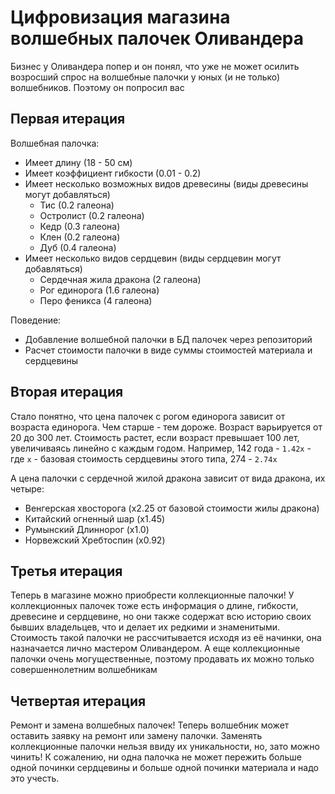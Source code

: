 # Цифровизация магазина волшебных палочек Оливандера

Бизнес у Оливандера попер и он понял, что уже не может осилить возросший спрос на волшебные палочки у юных (и не только) волшебников. Поэтому он попросил вас

## Первая итерация

Волшебная палочка:
- Имеет длину (18 - 50 см)
- Имеет коэффициент гибкости (0.01 - 0.2)
- Имеет несколько возможных видов древесины (виды древесины могут добавляться)
  - Тис (0.2 галеона)
  - Остролист (0.2 галеона)
  - Кедр (0.3 галеона)
  - Клен (0.2 галеона)
  - Дуб (0.4 галеона)
- Имеет несколько видов сердцевин (виды сердцевин могут добавляться)
  - Сердечная жила дракона (2 галеона)
  - Рог единорога (1.6 галеона)
  - Перо феникса (4 галеона)

Поведение:
- Добавление волшебной палочки в БД палочек через репозиторий
- Расчет стоимости палочки в виде суммы стоимостей материала и сердцевины


## Вторая итерация

Стало понятно, что цена палочек с рогом единорога зависит от возраста единорога. Чем старше - тем дороже. Возраст варьируется от 20 до 300 лет. Стоимость растет, если возраст превышает 100 лет, увеличиваясь линейно с каждым годом. Например, 142 года - `1.42х` - где `x` - базовая стоимость сердцевины этого типа, 274 - `2.74х`

А цена палочки с сердечной жилой дракона зависит от вида дракона, их четыре:
- Венгерская хвосторога (х2.25 от базовой стоимости жилы дракона)
- Китайский огненный шар (х1.45)
- Румынский Длиннорог (х1.0)
- Норвежский Хребтоспин (х0.92)

## Третья итерация

Теперь в магазине можно приобрести коллекционные палочки! У коллекционных палочек тоже есть информация о длине, гибкости, древесине и сердцевине, но они также содержат всю историю своих бывших владельцев, что и делает их редкими и знаменитыми. Стоимость такой палочки не рассчитывается исходя из её начинки, она назначается лично мастером Оливандером. А еще коллекционные палочки очень могущественные, поэтому продавать их можно только совершеннолетним волшебникам

## Четвертая итерация

Ремонт и замена волшебных палочек! Теперь волшебник может оставить заявку на ремонт или замену палочки. Заменять коллекционные палочки нельзя ввиду их уникальности, но, зато можно чинить! К сожалению, ни одна палочка не может пережить больше одной починки сердцевины и больше одной починки материала и надо это учесть.